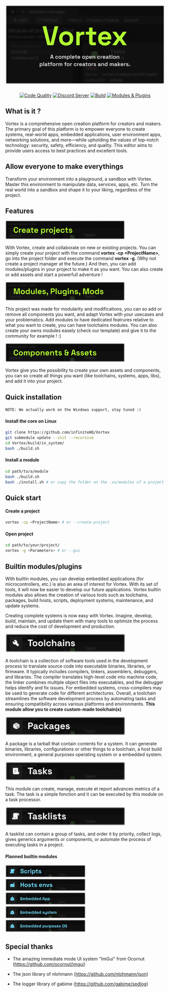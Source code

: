 

<a href="https://infinite.si">
  <h1 align="center">
    <picture>
      <source media="(prefers-color-scheme: dark)" srcset="./.github/imgs/main.png">
      <img height="250px" src="./.github/imgs/main.png">
    </picture>
  </h1>
</a>

<div align="center">
<a title="Code Quality" href="https://www.codefactor.io/repository/github/infinitehq/VortexMaker"><img alt="Code Quality" src="https://img.shields.io/codefactor/grade/github/infinitehq/VortexMaker?longCache=true&style=for-the-badge&label=Code%20Quality&logoColor=fff&logo=CodeFactor&branch=master"></a>
  <a title="Discord Server" href="https://discord.gg/H2wptkecUg"><img alt="Discord Server" src="https://img.shields.io/discord/1095333825762046194?label=Discord&logo=Discord&logoColor=fff&style=for-the-badge"></a>
<a title="'Build' workflow Status" href="https://img.shields.io/github/actions/workflow/status/infiniteHQ/VortexMaker/build.yml"><img alt="Build" src="https://img.shields.io/github/actions/workflow/status/infiniteHQ/VortexMaker/build.yml?longCache=true&style=for-the-badge&label=Build&logoColor=fff&logo=GitHub%20Actions&branch=main"></a>
  <a title="Modules & Plugins" href=""><img alt="Modules & Plugins" src="https://img.shields.io/badge/Modules-Supported-brightgreen?logo=stackedit&logoColor=%23FFFFFF&style=for-the-badge"></a>
</div>

## What is it ?
Vortex is a comprehensive open creation platform for creators and makers. The primary goal of this platform is to empower everyone to create systems, real-world apps, embedded applications, user environment apps, networking solutions, and more—while upholding the values of top-notch technology: security, safety, efficiency, and quality. This editor aims to provide users access to best practices and excellent tools.

## Allow everyone to make everythings

Transform your environment into a playground, a sandbox with Vortex. Master this environment to manipulate data, services, apps, etc. Turn the real world into a sandbox and shape it to your liking, regardless of the project.

## Features
<img height="60px" alt="Code Quality" src=".github/imgs/projects.png">

With Vortex, create and collaborate on new or existing projects. You can simply create your project with the command **vortex -cp \<ProjectName>**, go into the project folder and execute the command **vortex -g**. (Why not create a project manager at the future.) And then, you can add modules/plugins in your project to make it as you want. You can also create or add assets and start a powerfull adventure !

<img height="60px" alt="Code Quality" src=".github/imgs/modules.png">

This project was made for modularity and modifications, you can so add or remove all components you want, and adapt Vortex with your usecases and your problematics. Add modules to have dedicated featrures relative to what you want to create, you can have toolchains modules. You can also create your owns modules easely (check our template) and give it to the community for example ! :)

<img height="60px" alt="Code Quality" src=".github/imgs/components.png">

Vortex give you the possibility to create your own assets and components, you can so create all things you want (like toolchains, systems, apps, libs), and add it into your project.

## Quick installation
`NOTE: We actually work on the Windows support, stay tuned :)`

#### Install the core on Linux
```bash
git clone https://github.com/infiniteHQ/Vortex
git submodule update --init --recursive
cd Vortex/build/in_system/
bash ./build.sh
```

#### Install a module
```bash
cd path/to/a/module
bash ./build.sh
bash ./install.sh # or copy the folder on the .vx/modules of a project
```

## Quick start
#### Create a project
```bash
vortex -cp <ProjectName> # or --create-project
```

#### Open project
```bash
cd path/to/your/project/
vortex -g <Parameters> # or --gui
```

## Builtin modules/plugins

With builtin modules, you can develop embedded applications (for microcontrollers, etc.) is also an area of interest for Vortex. With its set of tools, it will now be easier to develop our future applications. Vortex builtin modules also allows the creation of various tools such as toolchains, packages, build hosts, scripts, deployment systems, maintenance, and update systems. 

Creating complete systems is now easy with Vortex. Imagine, develop, build, maintain, and update them with many tools to optimize the process and reduce the cost of development and production.


<img height="60px" alt="Toolchains" src=".github/imgs/toolchains.png">

A toolchain is a collection of software tools used in the development process to translate source code into executable binaries, libraries, or firmware. It typically includes compilers, linkers, assemblers, debuggers, and libraries. The compiler translates high-level code into machine code, the linker combines multiple object files into executables, and the debugger helps identify and fix issues. For embedded systems, cross-compilers may be used to generate code for different architectures. Overall, a toolchain streamlines the software development process by automating tasks and ensuring compatibility across various platforms and environments.
**This module allow you to create custom-made toolchain(s)**


<img height="60px" alt="Packages" src=".github/imgs/packages.png">

A package is a tarball that contain contents for a system. It can generate binaries, libraries, configurations or other things to a toolchain, a host build environment, a general purposes operating system or a embedded system. 

<img height="60px" alt="Tasks" src=".github/imgs/tasks.png">

This module can create, manage, execute et report advances metrics of a task. The task is a simple fonction and it can be executed by this module on a task processor.

<img height="60px" alt="Tasklists" src=".github/imgs/tasklists.png">

A tasklist can contain a group of tasks, and order it by priority, collect logs, gives generics arguments or components, or automate the process of executing tasks in a project.


#### Planned builtin modules
<img height="40px" alt="Tasklists" src=".github/imgs/scripts.png">
<img height="40px" alt="Tasklists" src=".github/imgs/hosts.png">
<img height="40px" alt="Tasklists" src=".github/imgs/embeddedapp.png">
<img height="40px" alt="Tasklists" src=".github/imgs/embeddedsystem.png">
<img height="40px" alt="Tasklists" src=".github/imgs/gpos.png">

## Special thanks

- The amazing immediate mode UI system "ImGui" from Ocornut (https://github.com/ocornut/imgui)

- The json library of nlohmann (https://github.com/nlohmann/json)

- The logger library of gabime (https://github.com/gabime/spdlog)
